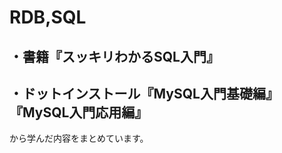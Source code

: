 # RDB,SQL

## ・書籍『スッキリわかるSQL入門』

## [](https://github.com/YSWEngineer/rdb-sql/blob/main/chapter0.md)
## ・ドットインストール『MySQL入門基礎編』『MySQL入門応用編』

から学んだ内容をまとめています。
